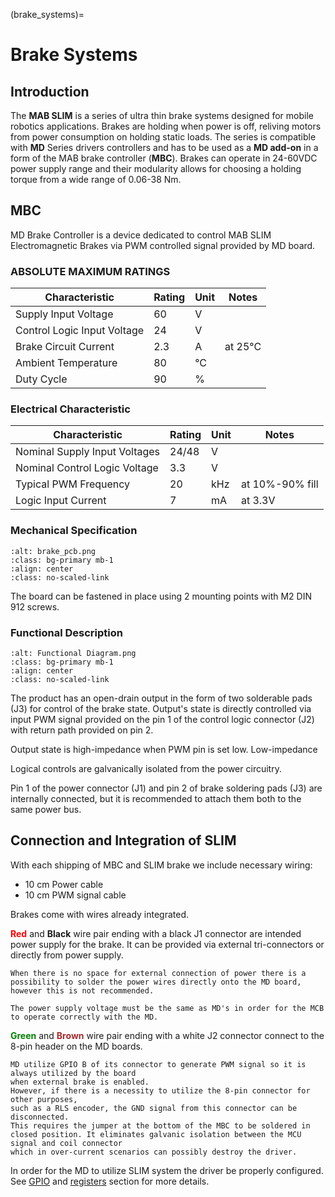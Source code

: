 (brake_systems)=
# Brake Systems

## Introduction
The **MAB SLIM** is a series of ultra thin brake systems designed for mobile robotics applications. Brakes are holding when power is off, reliving motors from power consumption on holding static loads. The series is compatible with **MD** Series drivers controllers and has to be used as a **MD add-on** in a form of the MAB brake controller (**MBC**). Brakes can operate in 24-60VDC power supply range and their modularity allows for choosing a holding torque from a wide range of 0.06-38 Nm.

## MBC

MD Brake Controller is a device dedicated to control MAB SLIM Electromagnetic Brakes via PWM controlled signal provided by MD board. 

### ABSOLUTE MAXIMUM RATINGS

| Characteristic              | Rating | Unit | Notes   |
| --------------------------- | ------ | ---- | ------- |
| Supply Input Voltage        | 60     | V    |         |
| Control Logic Input Voltage | 24     | V    |         |
| Brake Circuit Current       | 2.3    | A    | at 25°C |
| Ambient Temperature         | 80     | °C   |         |
| Duty Cycle                  | 90     | %    |         |

### Electrical Characteristic
| Characteristic                | Rating | Unit | Notes           |
| ----------------------------- | ------ | ---- | --------------- |
| Nominal Supply Input Voltages | 24/48  | V    |                 |
| Nominal Control Logic Voltage | 3.3    | V    |                 |
| Typical PWM Frequency         | 20     | kHz  | at 10%-90% fill |
| Logic Input Current           | 7      | mA   | at 3.3V         |

<div style="page-break-after: always;"></div>

### Mechanical Specification

```{figure} images/brake_pcb.png
:alt: brake_pcb.png
:class: bg-primary mb-1
:align: center
:class: no-scaled-link
```
The board can be fastened in place using 2 mounting points with M2 DIN 912 screws.

<div style="page-break-after: always;"></div>

### Functional Description

```{figure} images/functional_diagram.png
:alt: Functional Diagram.png
:class: bg-primary mb-1
:align: center
:class: no-scaled-link
```

The product has an open-drain output in the form of two solderable pads (J3) for control of the brake state. Output's state is directly controlled via input PWM signal provided on the pin 1 of the control logic connector (J2) with return path provided on pin 2.

Output state is high-impedance when PWM pin is set low. Low-impedance 

Logical controls are galvanically isolated from the power circuitry.

Pin 1 of the power connector (J1) and pin 2 of brake soldering pads (J3) are internally connected, but it is recommended to attach them both to the same power bus.

## Connection and Integration of SLIM

With each shipping of MBC and SLIM brake we include necessary wiring:

- 10 cm Power cable
- 10 cm PWM signal cable

Brakes come with wires already integrated.

<span style='color: red'>**Red**</span> and **Black** wire pair ending with a black J1 connector are intended power supply for the brake. It can be provided via external tri-connectors or directly from power supply. 

```{note}
When there is no space for external connection of power there is a possibility to solder the power wires directly onto the MD board, however this is not recommended. 
```

```{important}
The power supply voltage must be the same as MD's in order for the MCB to operate correctly with the MD.
```

<span style='color: green'>**Green**</span> and <span style='color: brown'>**Brown**</span> wire pair ending with a white J2 connector connect to the 8-pin header on the MD boards.

```{note}
MD utilize GPIO B of its connector to generate PWM signal so it is always utilized by the board 
when external brake is enabled.
However, if there is a necessity to utilize the 8-pin connector for other purposes, 
such as a RLS encoder, the GND signal from this connector can be disconnected.
This requires the jumper at the bottom of the MBC to be soldered in closed position. It eliminates galvanic isolation between the MCU signal and coil connector
which in over-current scenarios can possibly destroy the driver.
```

In order for the MD to utilize SLIM system the driver be properly configured. See [GPIO](GPIO) and [registers](registers) section for more details.

